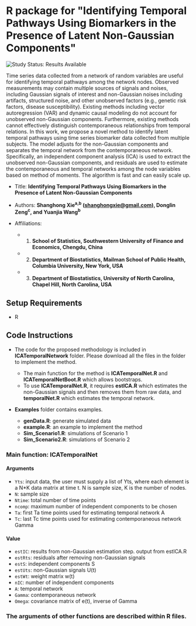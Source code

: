
# R package for "Identifying Temporal Pathways Using Biomarkers in the Presence of Latent Non-Gaussian Components"

<img src="https://img.shields.io/badge/Study%20Status-Results%20Available-yellow.svg" alt="Study Status: Results Available"> 

Time series data collected from a network of random variables are useful for identifying temporal pathways among the network nodes. Observed measurements may contain multiple sources of signals and noises, including Gaussian signals of interest and non-Gaussian noises including artifacts, structured noise, and other unobserved factors (e.g., genetic risk factors, disease susceptibility). Existing methods including vector autoregression (VAR) and dynamic causal modeling do not account for unobserved non-Gaussian components. Furthermore, existing methods cannot effectively distinguish contemporaneous relationships from temporal relations. In this work, we propose a novel method to identify latent temporal pathways using time series biomarker data collected from multiple subjects. The model adjusts for the non-Gaussian components and separates the temporal network from the contemporaneous network. Specifically, an independent component analysis (ICA) is used to extract the unobserved non-Gaussian components, and residuals are used to estimate the contemporaneous and temporal networks among the node variables based on method of moments. The algorithm is fast and can easily scale up. 

- Title: **Identifying Temporal Pathways Using Biomarkers in the Presence of Latent Non-Gaussian Components**

- Authors: **Shanghong Xie<sup>a,b</sup> (shanghongxie@gmail.com), Donglin Zeng<sup>c</sup>, and Yuanjia Wang<sup>b</sup>**

- Affiliations:
   + 1. **School of Statistics, Southwestern University of Finance and Economics, Chengdu, China**
   + 2. **Department of Biostatistics, Mailman School of Public Health, Columbia University, New York, USA**
   + 3. **Department of Biostatistics, University of North Carolina, Chapel Hill, North Carolina, USA**
  



## Setup Requirements
- R


## Code Instructions

- The code for the proposed methodology is included in **ICATemporalNetwork** folder. Please download all the files in the folder to implement the method.
  + The main function for the method is **ICATemporalNet.R** and **ICATemporalNetBoot.R** which allows bootstraps.
  + To use **ICATemporalNet.R**, it requires **estICA.R** which estimates the non-Gaussian signals and then removes them from raw data, and **temporalNet.R** which estimates the temporal network. 


 
- **Examples** folder contains examples.
   + **genData.R**: generate simulated data
   + **example.R**: an example to implement the method
   + **Sim_Scenario1.R**: simulations of Scenario 1
   + **Sim_Scenario2.R**: simulations of Scenario 2

### Main function: ICATemporalNet
#### Arguments
+ `Yts`: input data, the user must supply a list of Yts, where each element is a N*K data matrix at time t. N is sample size, K is the number of nodes.
+ `N`: sample size
+ `Ntime`: total number of time points
+ `ncomp`:  maximum number of independent components to be chosen
+  `Ta`: first Ta time points used for estimating temporal network A
+  `Tc`: last Tc time points used for estimating contemporaneous network Gamma

#### Value
+ `estIC`: results from non-Gaussian estimation step. output from estICA.R
+ `estRts`: residuals after removing non-Gaussian signals
+ `estS`: independent components S
+ `estUts`: non-Gaussian signals U(t)
+ `estWt`: weight matrix w(t)
+  `nIC`: number of independent components
+  `A`: temporal network
+  `Gamma`: contemporaneous network
+  `Omega`: covariance matrix of e(t), inverse of Gamma

### The arguments of other functions are described within R files.
 
